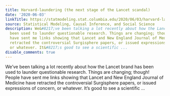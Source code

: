 ```yaml
---
title: Harvard-laundering (the next stage of the Lancet scandal)
date: '2020-06-03'
linkTitle: https://statmodeling.stat.columbia.edu/2020/06/03/harvard-laundering/
source: Statistical Modeling, Causal Inference, and Social Science
description: We&#8217;ve been talking a lot recently about how the Lancet brand has
  been used to launder questionable research. Things are changing; though! People
  have sent me links showing that Lancet and New England Journal of Medicine have
  retracted the controversial Surgisphere papers, or issued expressions of concern,
  or whatever. It&#8217;s good to see a scientific ...
disable_comments: true
---
```

We&#8217;ve been talking a lot recently about how the Lancet brand has been used to launder questionable research. Things are changing; though! People have sent me links showing that Lancet and New England Journal of Medicine have retracted the controversial Surgisphere papers, or issued expressions of concern, or whatever. It&#8217;s good to see a scientific ...